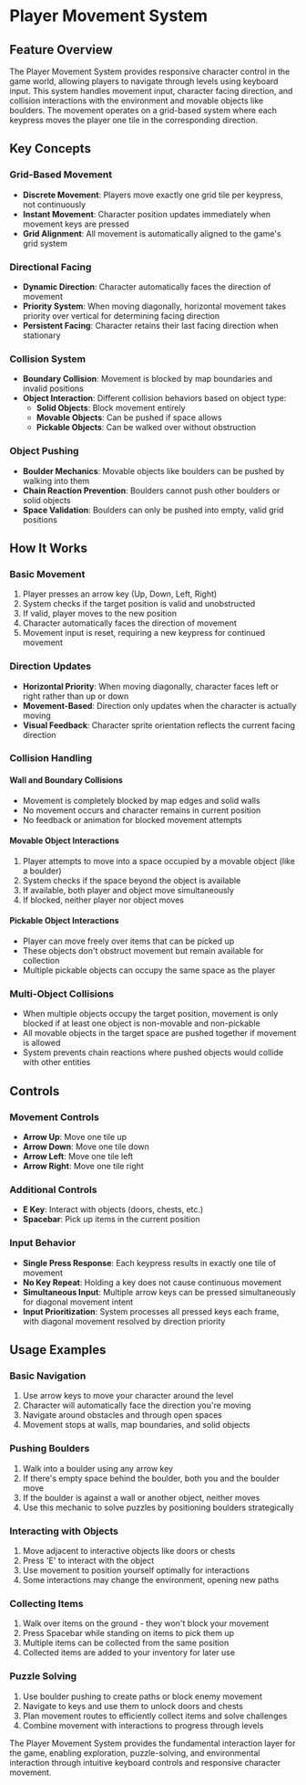 # Player Movement System

## Feature Overview

The Player Movement System provides responsive character control in the game world, allowing players to navigate through levels using keyboard input. This system handles movement input, character facing direction, and collision interactions with the environment and movable objects like boulders. The movement operates on a grid-based system where each keypress moves the player one tile in the corresponding direction.

## Key Concepts

### Grid-Based Movement
- **Discrete Movement**: Players move exactly one grid tile per keypress, not continuously
- **Instant Movement**: Character position updates immediately when movement keys are pressed
- **Grid Alignment**: All movement is automatically aligned to the game's grid system

### Directional Facing
- **Dynamic Direction**: Character automatically faces the direction of movement
- **Priority System**: When moving diagonally, horizontal movement takes priority over vertical for determining facing direction
- **Persistent Facing**: Character retains their last facing direction when stationary

### Collision System
- **Boundary Collision**: Movement is blocked by map boundaries and invalid positions
- **Object Interaction**: Different collision behaviors based on object type:
  - **Solid Objects**: Block movement entirely
  - **Movable Objects**: Can be pushed if space allows
  - **Pickable Objects**: Can be walked over without obstruction

### Object Pushing
- **Boulder Mechanics**: Movable objects like boulders can be pushed by walking into them
- **Chain Reaction Prevention**: Boulders cannot push other boulders or solid objects
- **Space Validation**: Boulders can only be pushed into empty, valid grid positions

## How It Works

### Basic Movement
1. Player presses an arrow key (Up, Down, Left, Right)
2. System checks if the target position is valid and unobstructed
3. If valid, player moves to the new position
4. Character automatically faces the direction of movement
5. Movement input is reset, requiring a new keypress for continued movement

### Direction Updates
- **Horizontal Priority**: When moving diagonally, character faces left or right rather than up or down
- **Movement-Based**: Direction only updates when the character is actually moving
- **Visual Feedback**: Character sprite orientation reflects the current facing direction

### Collision Handling

#### Wall and Boundary Collisions
- Movement is completely blocked by map edges and solid walls
- No movement occurs and character remains in current position
- No feedback or animation for blocked movement attempts

#### Movable Object Interactions
1. Player attempts to move into a space occupied by a movable object (like a boulder)
2. System checks if the space beyond the object is available
3. If available, both player and object move simultaneously
4. If blocked, neither player nor object moves

#### Pickable Object Interactions
- Player can move freely over items that can be picked up
- These objects don't obstruct movement but remain available for collection
- Multiple pickable objects can occupy the same space as the player

### Multi-Object Collisions
- When multiple objects occupy the target position, movement is only blocked if at least one object is non-movable and non-pickable
- All movable objects in the target space are pushed together if movement is allowed
- System prevents chain reactions where pushed objects would collide with other entities

## Controls

### Movement Controls
- **Arrow Up**: Move one tile up
- **Arrow Down**: Move one tile down  
- **Arrow Left**: Move one tile left
- **Arrow Right**: Move one tile right

### Additional Controls
- **E Key**: Interact with objects (doors, chests, etc.)
- **Spacebar**: Pick up items in the current position

### Input Behavior
- **Single Press Response**: Each keypress results in exactly one tile of movement
- **No Key Repeat**: Holding a key does not cause continuous movement
- **Simultaneous Input**: Multiple arrow keys can be pressed simultaneously for diagonal movement intent
- **Input Prioritization**: System processes all pressed keys each frame, with diagonal movement resolved by direction priority

## Usage Examples

### Basic Navigation
1. Use arrow keys to move your character around the level
2. Character will automatically face the direction you're moving
3. Navigate around obstacles and through open spaces
4. Movement stops at walls, map boundaries, and solid objects

### Pushing Boulders
1. Walk into a boulder using any arrow key
2. If there's empty space behind the boulder, both you and the boulder move
3. If the boulder is against a wall or another object, neither moves
4. Use this mechanic to solve puzzles by positioning boulders strategically

### Interacting with Objects
1. Move adjacent to interactive objects like doors or chests
2. Press 'E' to interact with the object
3. Use movement to position yourself optimally for interactions
4. Some interactions may change the environment, opening new paths

### Collecting Items
1. Walk over items on the ground - they won't block your movement
2. Press Spacebar while standing on items to pick them up
3. Multiple items can be collected from the same position
4. Collected items are added to your inventory for later use

### Puzzle Solving
1. Use boulder pushing to create paths or block enemy movement
2. Navigate to keys and use them to unlock doors and chests
3. Plan movement routes to efficiently collect items and solve challenges
4. Combine movement with interactions to progress through levels

The Player Movement System provides the fundamental interaction layer for the game, enabling exploration, puzzle-solving, and environmental interaction through intuitive keyboard controls and responsive character movement.
